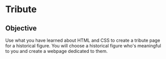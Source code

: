 # Tribute

## Objective
Use what you have learned about HTML and CSS to create a tribute page for a historical figure. You will choose a historical figure who's meaningful to you and create a webpage dedicated to them. 

<!doctype html>
<html>
  <head>
    <title>Tribute</title>
  </head>
</html>
